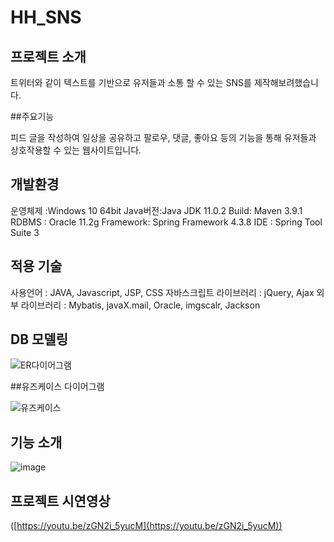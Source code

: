 # HH_SNS

## 프로젝트 소개

트위터와 같이 텍스트를 기반으로 유저들과 소통 할 수 있는 SNS를 제작해보려했습니다.

##주요기능

피드 글을 작성하여 일상을 공유하고 팔로우, 댓글, 좋아요 등의 기능을 통해 유저들과 상호작용할 수 있는 웹사이트입니다.

## 개발환경

운영체제 :Windows 10 64bit
Java버전:Java JDK 11.0.2
Build: Maven 3.9.1
RDBMS : Oracle 11.2g
Framework: Spring Framework 4.3.8
IDE : Spring Tool Suite 3


## 적용 기술

사용언어 : JAVA, Javascript, JSP, CSS
자바스크립트 라이브러리 : jQuery, Ajax
외부 라이브러리 : Mybatis, javaX.mail, Oracle, imgscalr, Jackson

## DB 모델링

![ER다이어그램](https://github.com/H-H-SNS/HH_SNS/assets/99257977/3f658e1b-ce12-444e-a379-dba1031bbdc2)

##유즈케이스 다이어그램

![유즈케이스](https://github.com/H-H-SNS/HH_SNS/assets/99257977/2d942893-53be-4275-915a-979d25e2701b)


## 기능 소개

![image](https://github.com/H-H-SNS/HH_SNS/assets/99257977/5e9d1db6-4759-460e-901f-73a64bbb45b4)

## 프로젝트 시연영상

([https://youtu.be/zGN2i_5yucM](https://youtu.be/zGN2i_5yucM))

